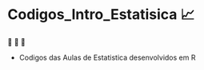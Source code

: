 # Codigos_Intro_Estatisica  :chart_with_upwards_trend:
 :green_book:  :notebook:  :triangular_ruler:
- Codigos das Aulas de Estatistica desenvolvidos em R

